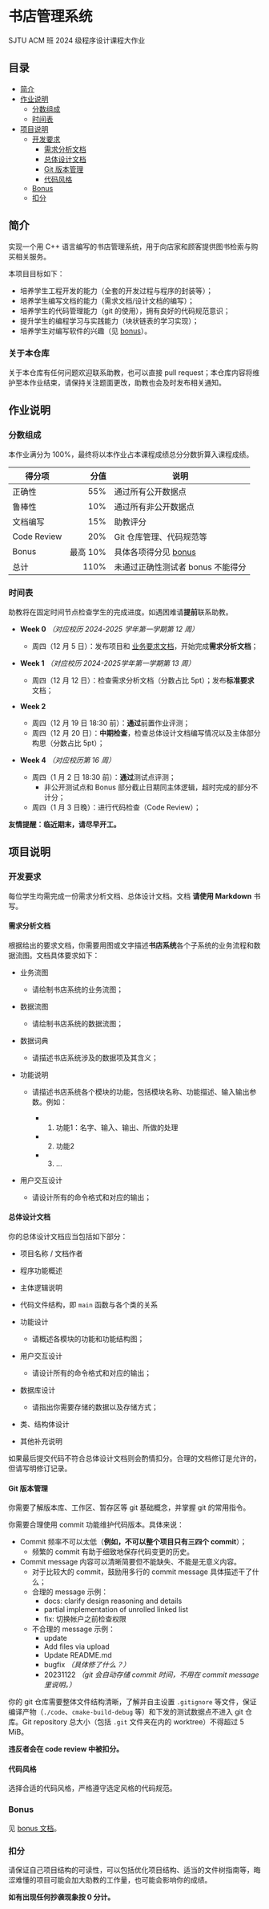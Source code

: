 # 书店管理系统

SJTU ACM 班 2024 级程序设计课程大作业

## 目录

* [简介](#简介)
* [作业说明](#作业说明)
  * [分数组成](#分数组成)
  * [时间表](#时间表)
* [项目说明](#项目说明)
  * [开发要求](#开发要求)
    * [需求分析文档](#需求分析文档)
    * [总体设计文档](#总体设计文档)
    * [Git 版本管理](#git-版本管理)
    * [代码风格](#代码风格)
  * [Bonus](#bonus)
  * [扣分](#扣分)

## 简介

实现一个用 C++ 语言编写的书店管理系统，用于向店家和顾客提供图书检索与购买相关服务。

本项目目标如下：

- 培养学生工程开发的能力（全套的开发过程与程序的封装等）；
- 培养学生编写文档的能力（需求文档/设计文档的编写）；
- 培养学生的代码管理能力（git 的使用），拥有良好的代码规范意识；
- 提升学生的编程学习与实践能力（块状链表的学习实现）；
- 培养学生对编写软件的兴趣（见 [bonus](#bonus)）。

### 关于本仓库

关于本仓库有任何问题欢迎联系助教，也可以直接 pull request；本仓库内容将维护至本作业结束，请保持关注题面更改，助教也会及时发布相关通知。

## 作业说明

### 分数组成

本作业满分为 100%，最终将以本作业占本课程成绩总分分数折算入课程成绩。

| 得分项      |     分值 | 说明                              |
| ----------- | -------: | --------------------------------- |
| 正确性      |      55% | 通过所有公开数据点                |
| 鲁棒性      |      10% | 通过所有非公开数据点              |
| 文档编写    |      15% | 助教评分                          |
| Code Review |      20% | Git 仓库管理、代码规范等          |
| Bonus       | 最高 10% | 具体各项得分见 [bonus](#bonus)    |
| 总计        |     110% | 未通过正确性测试者 bonus 不能得分 |

### 时间表

助教将在固定时间节点检查学生的完成进度。如遇困难请**提前**联系助教。

- **Week 0** *（对应校历 2024-2025 学年第一学期第 12 周）*
  - 周四（12 月 5 日）：发布项目和 [业务要求文档](业务要求.md)，开始完成**需求分析文档**；
- **Week 1** *（对应校历 2024-2025学年第一学期第 13 周）*
  - 周四（12 月 12 日）：检查需求分析文档（分数占比 5pt）；发布**标准要求**文档；

- **Week 2**
  - 周四（12 月 19 日 18:30 前）：**通过**前置作业评测；
  - 周四（12 月 20 日）：**中期检查**，检查总体设计文档编写情况以及主体部分构思（分数占比 5pt）；
- **Week 4** *（对应校历第 16 周）*
  - 周四（1 月 2 日 18:30 前）：**通过**测试点评测；
    - 非公开测试点和 Bonus 部分截止日期同主体逻辑，超时完成的部分不计分；
  - 周四（1 月 3 日晚）：进行代码检查（Code Review）；

**友情提醒：临近期末，请尽早开工。**

## 项目说明

### 开发要求

每位学生均需完成一份需求分析文档、总体设计文档。文档 **请使用 Markdown** 书写。

#### 需求分析文档

根据给出的要求文档，你需要用图或文字描述**书店系统**各个子系统的业务流程和数据流图。文档具体要求如下：

- 业务流图

  - 请绘制书店系统的业务流图；

- 数据流图

  - 请绘制书店系统的数据流图；

- 数据词典

  - 请描述书店系统涉及的数据项及其含义；

- 功能说明

  - 请描述书店系统各个模块的功能，包括模块名称、功能描述、输入输出参数。例如：

    - 1.	功能1：名字、输入、输出、所做的处理

    - 2.  功能2

    - 3.  ... 

- 用户交互设计

  - 请设计所有的命令格式和对应的输出；

#### 总体设计文档

你的总体设计文档应当包括如下部分：

- 项目名称 / 文档作者

- 程序功能概述

- 主体逻辑说明

- 代码文件结构，即 `main` 函数与各个类的关系

- 功能设计

  - 请概述各模块的功能和功能结构图；

- 用户交互设计

  - 请设计所有的命令格式和对应的输出；

- 数据库设计

  - 请指出你需要存储的数据以及存储方式；

- 类、结构体设计

- 其他补充说明

如果最后提交代码不符合总体设计文档则会酌情扣分。合理的文档修订是允许的，但请写明修订记录。

#### Git 版本管理

你需要了解版本库、工作区、暂存区等 git 基础概念，并掌握 git 的常用指令。

你需要合理使用 commit 功能维护代码版本。具体来说：

- Commit 频率不可以太低（**例如，不可以整个项目只有三四个 commit**）；
  - 频繁的 commit 有助于细致地保存代码变更的历史。
- Commit message 内容可以清晰简要但不能缺失、不能是无意义内容。
  - 对于比较大的 commit，鼓励用多行的 commit message 具体描述干了什么；
  - 合理的 message 示例：
    - docs: clarify design reasoning and details
    - partial implementation of unrolled linked list
    - fix: 切换帐户之前检查权限
  - 不合理的 message 示例：
    - update
    - Add files via upload
    - Update README.md
    - bugfix *（具体修了什么？）*
    - 20231122 *（git 会自动存储 commit 时间，不用在 commit message 里说明。）*

你的 git 仓库需要整体文件结构清晰，了解并自主设置 `.gitignore` 等文件，保证编译产物（`./code`、`cmake-build-debug` 等）和下发的测试数据点不进入 git 仓库。Git repository 总大小（包括 `.git` 文件夹在内的 worktree）不得超过 5 MiB。

**违反者会在 code review 中被扣分。**

#### 代码风格

选择合适的代码风格，严格遵守选定风格的代码规范。

### Bonus

见 [bonus 文档](bonus.md)。

### 扣分

请保证自己项目结构的可读性，可以包括优化项目结构、适当的文件树指南等，晦涩难懂的项目可能会加大助教的工作量，也可能会影响你的成绩。

**如有出现任何抄袭现象按 0 分计。**
